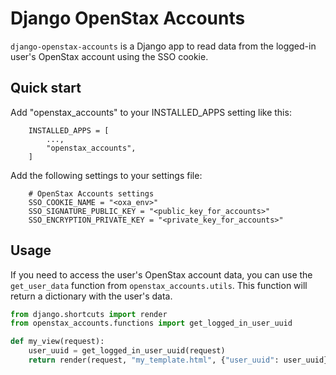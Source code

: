 # Django OpenStax Accounts

`django-openstax-accounts` is a Django app to read data from the logged-in user's OpenStax account using the SSO cookie.

## Quick start

Add "openstax_accounts" to your INSTALLED_APPS setting like this:
```
    INSTALLED_APPS = [
        ...,
        "openstax_accounts",
    ]
```

Add the following settings to your settings file:
```
    # OpenStax Accounts settings
    SSO_COOKIE_NAME = "<oxa_env>"
    SSO_SIGNATURE_PUBLIC_KEY = "<public_key_for_accounts>"
    SSO_ENCRYPTION_PRIVATE_KEY = "<private_key_for_accounts>"
```

## Usage
If you need to access the user's OpenStax account data, you can use the `get_user_data` function from `openstax_accounts.utils`. This function will return a dictionary with the user's data.

```python
from django.shortcuts import render
from openstax_accounts.functions import get_logged_in_user_uuid

def my_view(request):
    user_uuid = get_logged_in_user_uuid(request)
    return render(request, "my_template.html", {"user_uuid": user_uuid})
```


